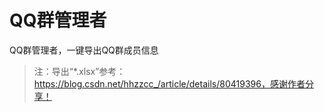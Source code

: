 # QQ群管理者  
QQ群管理者，一键导出QQ群成员信息

> 注：导出“*.xlsx”参考：https://blog.csdn.net/hhzzcc_/article/details/80419396，感谢作者分享！